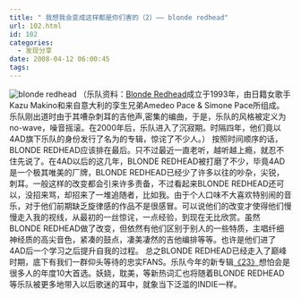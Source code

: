 ```yaml
---
title: " 我想我会变成这样都是你们害的（2）—— blonde redhead"
url: 102.html
id: 102
categories:
  - 发现分享
date: 2008-04-12 06:00:45
tags:
---
```


![blonde redhead](../../../images/2008/04/blonderedhead.jpg) （乐队资料：[Blonde Redhead](http://www.blonde-redhead.com/)成立于1993年，由日籍女歌手Kazu Makino和来自意大利的孪生兄弟Amedeo Pace & Simone Pace所组成。乐队刚出道时由于其嘈杂刺耳的吉他声,密集的编曲，于是，乐队的风格被定义为no-wave，噪音摇滚。在2000年后，乐队进入了沉寂期。时隔四年，他们竟以4AD旗下乐队的身份发行了名为<Misery Is Butterfly>的专辑，惊诧了不少人。） 按照时间顺序的话，BLONDE REDHEAD应该排在最后。只不过最近一直老听，越听越上瘾，就忍不住先说了。在4AD以后的这几年，BLONDE REDHEAD被打磨了不少，毕竟4AD是一个极其唯美的厂牌，BLONDE REDHEAD已经少了许多以往的吵杂，尖锐，刺耳。一般这样的改变都会引来许多责备，不过看起来BLONDE REDHEAD还可以，没招来骂，却招来了一堆追随者，比如我。由于个人口味不大喜欢特别闹的音乐，对于他们前期缺乏旋律感的作品不是很感冒。可以说他们的改变才使得他们慢慢走入我的视线，从最初的一丝惊诧，一点经验，到现在无比欣赏。虽然BLONDE REDHEAD做了改变，但依然有他们区别于别人的一些特质，主唱纤细神经质的高尖音色，紧凑的鼓点，凄美凄然的吉他编排等等。也许是他们进了4AD后一个学习之后提升自我的过程。 总之BLONDE REDHEAD已经走入了巅峰时期，底下有我们一群仰头等待的忠实FANS。乐队今年的新专辑[《23》](http://www.douban.com/subject/1995118/)想怕会是很多人的年度10大首选。妖娆，耽美，等新热词汇也将随着BLONDE REDHEAD等乐队被更多地带入以后歌迷的耳中，就象当下泛滥的INDIE一样。